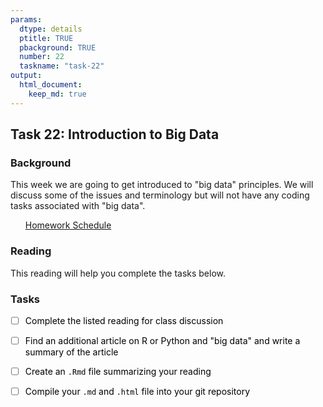 ```yaml
---
params:
  dtype: details
  ptitle: TRUE
  pbackground: TRUE
  number: 22
  taskname: "task-22"
output:
  html_document:
    keep_md: true
---
```







## Task 22: Introduction to Big Data 
### Background 

This week we are going to get introduced to "big data" principles.  We will discuss some of the issues and terminology but will not have any coding tasks associated with "big data".  

 * [Homework Schedule](../homework_schedule.html)




<style>
ul {
   color: black;
   list-style-type: none;
   list-style-position: outside;

}

</style>


### Reading

This reading will help you complete the tasks below.




### Tasks


* [ ] Complete the listed reading for class discussion
* [ ] Find an additional article on R or Python and "big data" and write a summary of the article
* [ ] Create an `.Rmd` file summarizing your reading
* [ ] Compile your `.md` and `.html` file into your git repository


